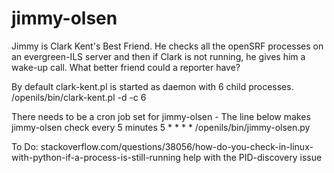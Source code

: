 jimmy-olsen
===========

Jimmy is Clark Kent's Best Friend. He checks all the openSRF processes on an evergreen-ILS server and then if Clark is not running, he gives him a wake-up call.  What better friend could a reporter have?

By default clark-kent.pl is started as daemon with 6 child processes.
/openils/bin/clark-kent.pl -d -c 6

There needs to be a cron job set for jimmy-olsen - The line below makes jimmy-olsen check every 5 minutes
5 * * * * /openils/bin/jimmy-olsen.py


To Do: stackoverflow.com/questions/38056/how-do-you-check-in-linux-with-python-if-a-process-is-still-running help with the PID-discovery issue